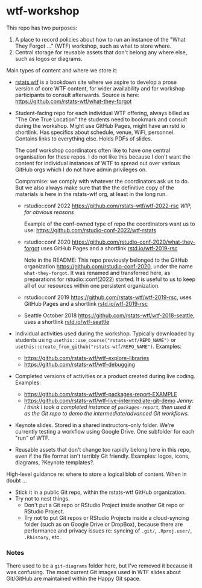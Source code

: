 # wtf-workshop

<!-- badges: start -->
<!-- badges: end -->

This repo has two purposes:

  1. A place to record policies about how to run an instance of the "What They Forgot ..." (WTF) workshop, such as what to store where.
  1. Central storage for reusable assets that don't belong any where else, such as logos or diagrams.
  
Main types of content and where we store it:

  * [rstats.wtf](https://rstats.wtf) is a bookdown site where we aspire to
    develop a prose version of core WTF content, for wider availability and for
    workshop participants to consult afterwards. Source is here:
    <https://github.com/rstats-wtf/what-they-forgot>
  * Student-facing repo for each individual WTF offering, always billed as "The
    One True Location" the students need to bookmark and consult during the
    workshop. Might use GitHub Pages, might have an rstd.io shortlink. Has
    specifics about schedule, venue, WiFi, personnel. Contains links to
    everything else. Holds PDFs of slides. 
    
    The conf workshop coordinators often like to have one central organisation
    for these repos. I do not like this because I don't want the content for
    individual instances of WTF to spread out over various GitHub orgs which I
    do not have admin privileges on.
    
    Compromise: we comply with whatever the coordinators ask us to do. But we
    also always make sure that the the definitive copy of the materials is here
    in the rstats-wtf org, at least in the long run.

    - rstudio::conf 2022 <https://github.com/rstats-wtf/wtf-2022-rsc>
      *WIP, for obvious reasons*
      
      Example of the conf-owned type of repo the coordinators want us to use:
      <https://github.com/rstudio-conf-2022/wtf-rstats>
    - rstudio::conf 2020 <https://github.com/rstudio-conf-2020/what-they-forgot>
      uses GitHub Pages and a shortlink [rstd.io/wtf-2019-rsc](https://rstd.io/wtf-2019-rsc)
      
      Note in the README: This repo previously belonged to the GitHub
      organization <https://github.com/rstudio-conf-2020>, under the name
      `what-they-forgot`. It was renamed and transferred here, as preparations
      for rstudio::conf(2022) started. It is useful to us to keep all of our
      resources within one persistent organization.
    - rstudio::conf 2019 <https://github.com/rstats-wtf/wtf-2019-rsc>,
      uses GitHub Pages and a shortlink [rstd.io/wtf-2019-rsc](https://rstd.io/wtf-2019-rsc)
    - Seattle October 2018 <https://github.com/rstats-wtf/wtf-2018-seattle>,
      uses a shortlink [rstd.io/wtf-seattle](https://rstd.io/wtf-seattle)
  * Individual activities used during the workshop. Typically downloaded by
    students using `usethis::use_course("rstats-wtf/REPO_NAME")` or
    `usethis::create_from_github("rstats-wtf/REPO_NAME")`. Examples:
    - <https://github.com/rstats-wtf/wtf-explore-libraries>
    - <https://github.com/rstats-wtf/wtf-debugging>
  * Completed versions of activities or a product created during live coding.
    Examples:
    - <https://github.com/rstats-wtf/wtf-packages-report-EXAMPLE>    
    - <https://github.com/rstats-wtf/wtf-live-intermediate-git-demo> *Jenny: I
      think I took a completed instance of `packages-report`, then used it as
      the Git repo to demo the intermediate/advanced Git workflows.*
  * Keynote slides. Stored in a shared instructors-only folder. We're currently
    testing a workflow using Google Drive. One subfolder for each "run" of WTF.
  * Reusable assets that don't change too rapidly belong here in this repo, even
    if the file format isn't terribly Git friendly. Examples: logos, icons,
    diagrams, ?Keynote templates?.
  
High-level guidance re: where to store a logical blob of content. When in doubt ...

  * Stick it in a public Git repo, within the rstats-wtf GitHub organization.
  * Try not to nest things.
    - Don't put a Git repo or RStudio Project inside another Git repo or RStudio
      Project.
    - Try not to put Git repos or RStudio Projects inside a cloud-syncing
      folder (such as on Google Drive or DropBox), because there are
      performance and privacy issues re: syncing of `.git/`, `.Rproj.user/`,
      `.Rhistory`, etc.

### Notes

There used to be a `git-diagrams` folder here, but I've removed it because it was confusing.
The most current Git images used in WTF slides about Git/GitHub are maintained within the Happy Git space.
